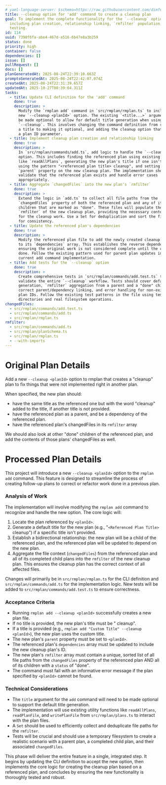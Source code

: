 ```yaml
---
# yaml-language-server: $schema=https://raw.githubusercontent.com/dimfeld/llmutils/main/schema/rmplan-plan-schema.json
title: --cleanup option for 'add' command to create a cleanup plan
goal: To implement the complete functionality for the `--cleanup` option,
  including plan creation, relationship linking, `rmfilter` population, and
  testing.
id: 114
uuid: 7398f6fa-abe4-467d-a516-6b47e8a3b259
status: done
priority: high
container: false
dependencies: []
issue: []
pullRequest: []
docs: []
planGeneratedAt: 2025-08-24T22:39:10.663Z
promptsGeneratedAt: 2025-08-24T22:42:07.074Z
createdAt: 2025-08-24T22:31:39.657Z
updatedAt: 2025-10-27T08:39:04.311Z
tasks:
  - title: Update CLI definition for the 'add' command
    done: true
    description: >
      Modify the `rmplan add` command in `src/rmplan/rmplan.ts` to include the
      new `--cleanup <planId>` option. The existing `<title...>` argument should
      be made optional to allow for default title generation when using
      `--cleanup`. This involves changing the command definition from requiring
      a title to making it optional, and adding the cleanup option that accepts
      a plan ID parameter.
  - title: Implement cleanup plan creation and relationship linking
    done: true
    description: >
      In `src/rmplan/commands/add.ts`, add logic to handle the `--cleanup`
      option. This includes finding the referenced plan using existing utilities
      like `readAllPlans`, generating the new plan's title if one isn't provided
      using the pattern "<referenced plan title> cleanup", and setting the
      `parent` property on the new cleanup plan. The implementation should
      validate that the referenced plan exists and handle error cases
      appropriately.
  - title: Aggregate `changedFiles` into the new plan's `rmfilter`
    done: true
    description: >
      Extend the logic in `add.ts` to collect all file paths from the
      `changedFiles` property of both the referenced plan and any of its
      children that are marked as "done". These files will populate the
      `rmfilter` of the new cleanup plan, providing the necessary context files
      for the cleanup work. Use a Set for deduplication and sort the final array
      for consistency.
  - title: Update the referenced plan's dependencies
    done: true
    description: >
      Modify the referenced plan file to add the newly created cleanup plan's ID
      to its `dependencies` array. This establishes the reverse dependency link,
      ensuring the original work is not considered complete until the cleanup is
      done. Follow the existing pattern used for parent plan updates in the
      current add command implementation.
  - title: Add tests for the `--cleanup` option
    done: true
    description: >
      Create comprehensive tests in `src/rmplan/commands/add.test.ts` to
      validate the entire `--cleanup` workflow. Tests should cover default title
      generation, `rmfilter` aggregation from a parent and a "done" child,
      correct parent/dependency linking, and error handling for non-existent
      plan IDs. Follow the existing test patterns in the file using temporary
      directories and real filesystem operations.
changedFiles:
  - src/rmplan/commands/add.test.ts
  - src/rmplan/commands/add.ts
  - src/rmplan/rmplan.ts
rmfilter:
  - src/rmplan/commands/add.ts
  - src/rmplan/planSchema.ts
  - src/rmplan/rmplan.ts
  - --with-imports
---
```


# Original Plan Details

Add a new `--cleanup <planId>` option to rmplan that creates a "cleanup" plan to fix things that were not implemented right in another plan.

When specified, the new plan should:
- have the same title as the referenced one but with the word "cleanup" added to the title, if another title is not provided.
- have the referenced plan as a parent, and be a dependency of the referenced plan.
- have the referenced plan's changedFiles in its `rmfilter` array

We should also look at other "done" children of the referenced plan, and add the contents of those plans' changedFiles as well.

# Processed Plan Details

This project will introduce a new `--cleanup <planId>` option to the `rmplan add` command. This feature is designed to streamline the process of creating follow-up plans to correct or refactor work done in a previous plan.

### Analysis of Work
The implementation will involve modifying the `rmplan add` command to recognize and handle the new option. The core logic will:
1.  Locate the plan referenced by `<planId>`.
2.  Generate a default title for the new plan (e.g., "`<Referenced Plan Title>` cleanup") if a specific title isn't provided.
3.  Establish a bidirectional relationship: the new plan will be a child of the referenced plan, and the referenced plan will be updated to depend on the new plan.
4.  Aggregate the file context (`changedFiles`) from the referenced plan and all of its completed child plans into the `rmfilter` of the new cleanup plan. This ensures the cleanup plan has the correct context of all affected files.

Changes will primarily be in `src/rmplan/rmplan.ts` for the CLI definition and `src/rmplan/commands/add.ts` for the implementation logic. New tests will be added to `src/rmplan/commands/add.test.ts` to ensure correctness.

### Acceptance Criteria
- Running `rmplan add --cleanup <planId>` successfully creates a new plan file.
- If no title is provided, the new plan's title must be "<referenced plan title> cleanup".
- If a title is provided (e.g., `rmplan add "Custom Title" --cleanup <planId>`), the new plan uses the custom title.
- The new plan's `parent` property must be set to `<planId>`.
- The referenced plan's `dependencies` array must be updated to include the new cleanup plan's ID.
- The new plan's `rmfilter` array must contain a unique, sorted list of all file paths from the `changedFiles` property of the referenced plan AND all of its children with a `status` of "done".
- The command must fail with an informative error message if the plan specified by `<planId>` cannot be found.

### Technical Considerations
- The `title` argument for the `add` command will need to be made optional to support the default title generation.
- The implementation will use existing utility functions like `readAllPlans`, `readPlanFile`, and `writePlanFile` from `src/rmplan/plans.ts` to interact with the plan files.
- A `Set` should be used to efficiently collect and deduplicate file paths for the `rmfilter`.
- Tests will be crucial and should use a temporary filesystem to create a realistic scenario with a parent plan, a completed child plan, and their associated `changedFiles`.

This phase will deliver the entire feature in a single, integrated step. It begins by updating the CLI definition to accept the new option, then implements the core logic for creating the cleanup plan based on a referenced plan, and concludes by ensuring the new functionality is thoroughly tested and robust.
